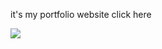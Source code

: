 it's my portfolio website 
<a herf='https://suyogmungale.netlify.app/'>click here</a>

<img src='Portfolio website\frontend\src\assets\Screenshot (45).png'>